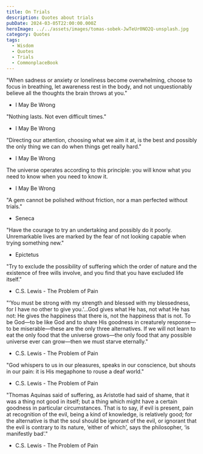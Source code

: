 ```yaml
---
title: On Trials
description: Quotes about trials
pubDate: 2024-03-05T22:00:00.000Z
heroImage: ../../assets/images/tomas-sobek-JwTeUr0NO2Q-unsplash.jpg
category: Quotes
tags:
  - Wisdom
  - Quotes
  - Trials
  - CommonplaceBook
---
```


"When sadness or anxiety or loneliness become overwhelming, choose to focus in breathing, let awareness rest in the body, and not unquestionably believe all the thoughts the brain throws at you."
- I May Be Wrong

"Nothing lasts. Not even difficult times."
- I May Be Wrong

"Directing our attention, choosing what we aim it at, is the best and possibly the only thing we can do when things get really hard."
- I May Be Wrong

The universe operates according to this principle: you will know what you need to know when you need to know it.
- I May Be Wrong

"A gem cannot be polished without friction, nor a man perfected without trials."
- Seneca

"Have the courage to try an undertaking and possibly do it poorly. Unremarkable lives are marked by the fear of not looking capable when trying something new."
- Epictetus

"Try to exclude the possibility of suffering which the order of nature and the existence of free wills involve, and you find that you have excluded life itself."
- C.S. Lewis - The Problem of Pain

"‘You must be strong with my strength and blessed with my blessedness, for I have no other to give you.’...God gives what He has, not what He has not: He gives the happiness that there is, not the happiness that is not. To be God—to be like God and to share His goodness in creaturely response—to be miserable—these are the only three alternatives. If we will not learn to eat the only food that the universe grows—the only food that any possible universe ever can grow—then we must starve eternally."
- C.S. Lewis - The Problem of Pain

"God whispers to us in our pleasures, speaks in our conscience, but shouts in our pain: it is His megaphone to rouse a deaf world."
- C.S. Lewis - The Problem of Pain

"Thomas Aquinas said of suffering, as Aristotle had said of shame, that it was a thing not good in itself; but a thing which might have a certain goodness in particular circumstances. That is to say, if evil is present, pain at recognition of the evil, being a kind of knowledge, is relatively good; for the alternative is that the soul should be ignorant of the evil, or ignorant that the evil is contrary to its nature, ‘either of which’, says the philosopher, ‘is manifestly bad’."
- C.S. Lewis - The Problem of Pain